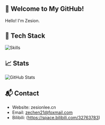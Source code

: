 ## 👋 Welcome to My GitHub!
Hello! I'm Zesion. 

## 🚀 Tech Stack
![Skills](https://skillicons.dev/icons?i=js,ts,html,css,vue,nodejs,java,spring)

## 📈 Stats
![GitHub Stats](https://github-readme-stats.vercel.app/api?username=zesion21&show_icons=true&theme=radical)

<!--## 📚 Projects
- **[Project Name]**: A brief description. [Link](#)-->

## 📬 Contact
- Website: zesionlee.cn
- Email: zechen21@foxmail.com
- Bilibili: (https://space.bilibili.com/32763783)


<!--
**zesion21/zesion21** is a ✨ _special_ ✨ repository because its `README.md` (this file) appears on your GitHub profile.

Here are some ideas to get you started:

- 🔭 I’m currently working on ...
- 🌱 I’m currently learning ...
- 👯 I’m looking to collaborate on ...
- 🤔 I’m looking for help with ...
- 💬 Ask me about ...
- 📫 How to reach me: ...
- 😄 Pronouns: ...
- ⚡ Fun fact: ...
-->
